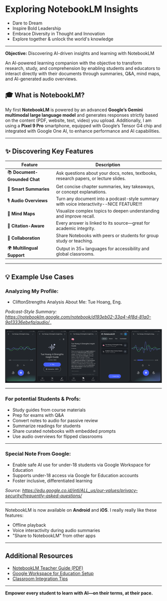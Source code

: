 # Exploring NotebookLM Insights

- Dare to Dream
- Inspire Bold Leadership
- Embrace Diversity in Thought and Innovation
- Explore together & unlock the world's knowledge

----------------------

**Objective:** Discovering AI-driven insights and learning with NotebookLM 

An AI-powered learning companion with the objective to transform research, study, and comprehension by enabling students and educators to interact directly with their documents through summaries, Q&A, mind maps, and AI-generated audio overviews.

## 🎓 What is NotebookLM?

My first **NotebookLM** is powered by an advanced **Google’s Gemini multimodal large language model** and generates responses strictly based on the content (PDF, website, text, video) you upload. Additionally, I am using a **Pixel 9 Pro** smartphone, equipped with Google’s Tensor G4 chip and integrated with Google One AI, to enhance performance and AI capabilities.

---

## ✨ Discovering Key Features 

| Feature | Description |
|--------|-------------|
| 📚 **Document-Grounded Chat** | Ask questions about your docs, notes, textbooks, research papers, or lecture slides. |
| 🧠 **Smart Summaries** | Get concise chapter summaries, key takeaways, or concept explanations. |
| 🎙️ **Audio Overviews** | Turn any document into a podcast-style summary with voice interactivity--NICE FEATURE!!! |
| 🧭 **Mind Maps** | Visualize complex topics to deepen understanding and improve recall. |
| 📄 **Citation-Aware** | Every answer is linked to its source—great for academic integrity. |
| 👥 **Collaboration** | Share Notebooks with peers or students for group study or teaching. |
| 🌍 **Multilingual Support** | Output in 35+ languages for accessibility and global classrooms. |

---

## 💡 Example Use Cases

### Analyzing My Profile:

- CliftonStrengths Analysis About Me: Tue Hoang, Eng. 

_Podcast-Style Summary: https://notebooklm.google.com/notebook/d193eb02-33a4-4f8d-81a0-9a13336ebefa/audio/__

![alt text](image-1.png)

--------------

### For potential Students & Profs:
- Study guides from course materials
- Prep for exams with Q&A
- Convert notes to audio for passive review
- Summarize readings for students
- Share curated notebooks with embedded prompts
- Use audio overviews for flipped classrooms

-------------

### Special Note From Google:
- Enable safe AI use for under-18 students via Google Workspace for Education
- Supports under-18 access via Google for Education accounts
- Foster inclusive, differentiated learning

_Source: https://edu.google.co.id/intl/ALL_us/our-values/privacy-security/frequently-asked-questions/_

---

NotebookLM is now available on **Android** and **iOS**. I really really like these features:

- Offline playback 
- Voice interactivity during audio summaries
- "Share to NotebookLM" from other apps

---------------


## Additional Resources

- [NotebookLM Teacher Guide (PDF)](https://edu.google.com)
- [Google Workspace for Education Setup](https://workspace.google.com/education/)
- [Classroom Integration Tips](https://blog.google/technology/education/notebooklm-for-classrooms/)

---

**Empower every student to learn with AI—on their terms, at their pace.**
